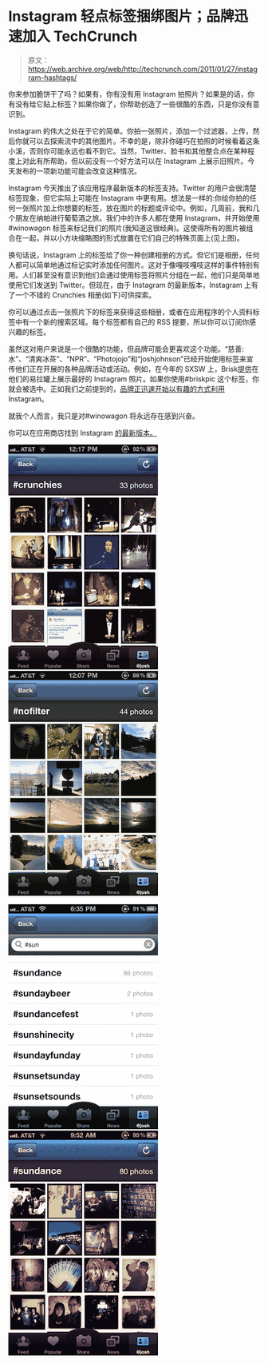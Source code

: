 # Instagram 轻点标签捆绑图片；品牌迅速加入 TechCrunch

> 原文：<https://web.archive.org/web/http://techcrunch.com/2011/01/27/instagram-hashtags/>

你来参加脆饼干了吗？如果有，你有没有用 Instagram 拍照片？如果是的话，你有没有给它贴上标签？如果你做了，你帮助创造了一些很酷的东西，只是你没有意识到。

Instagram 的伟大之处在于它的简单。你拍一张照片，添加一个过滤器，上传，然后你就可以去探索流中的其他图片。不幸的是，除非你碰巧在拍照的时候看着这条小溪，否则你可能永远也看不到它。当然，Twitter、脸书和其他整合点在某种程度上对此有所帮助，但以前没有一个好方法可以在 Instagram 上展示旧照片。今天发布的一项新功能可能会改变这种情况。

Instagram 今天推出了该应用程序最新版本的标签支持。Twitter 的用户会很清楚标签现象，但它实际上可能在 Instagram 中更有用。想法是一样的:你给你拍的任何一张照片加上你想要的标签，放在图片的标题或评论中。例如，几周前，我和几个朋友在纳帕进行葡萄酒之旅。我们中的许多人都在使用 Instagram，并开始使用#winowagon 标签来标记我们的照片(我知道这很经典)。这使得所有的图片被组合在一起，并以小方块缩略图的形式放置在它们自己的特殊页面上(见上图)。

换句话说，Instagram 上的标签给了你一种创建相册的方式。但它们是相册，任何人都可以简单地通过标记实时添加任何图片。这对于像嘎吱嘎吱这样的事件特别有用。人们甚至没有意识到他们会通过使用标签将照片分组在一起，他们只是简单地使用它们发送到 Twitter。但现在，由于 Instagram 的最新版本，Instagram 上有了一个不错的 Crunchies 相册(如下)可供探索。

你可以通过点击一张照片下的标签来获得这些相册，或者在应用程序的个人资料标签中有一个新的搜索区域。每个标签都有自己的 RSS 提要，所以你可以订阅你感兴趣的标签。

虽然这对用户来说是一个很酷的功能，但品牌可能会更喜欢这个功能。“慈善:水”、“清爽冰茶”、“NPR”、“Photojojo”和“joshjohnson”已经开始使用标签来宣传他们正在开展的各种品牌活动或活动。例如，在今年的 SXSW 上，Brisk[提供](https://web.archive.org/web/20230205033110/http://briskpic.com/)在他们的易拉罐上展示最好的 Instagram 照片。如果你使用#briskpic 这个标签，你就会被选中。正如我们之前提到的，[品牌正迅速开始以有趣的方式利用](https://web.archive.org/web/20230205033110/https://techcrunch.com/2011/01/13/instagram-brands/) Instagram。

就我个人而言，我只是对#winowagon 将永远存在感到兴奋。

你可以在应用商店找到 Instagram [的最新版本。](https://web.archive.org/web/20230205033110/http://itunes.apple.com/us/app/instagram/id389801252?mt=8)

![](img/a4a38b143cc2398a0f06b203e3768ff5.png "c") ![](img/b8861115aa15b5e3b4dc681b3e0103da.png "c2")

![](img/3ba43549a76d3a142cfa964ca02fef03.png "c3") ![](img/0f1dbe4ffc3ccd56a55f165f90586c92.png "c4")